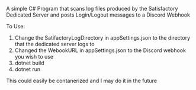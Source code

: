 A simple C# Program that scans log files produced by the Satisfactory Dedicated Server and posts Login/Logout messages to a Discord Webhook

To Use:
1. Change the SatifactoryLogDirectory in appSettings.json to the directory that the dedicated server logs to
2. Changed the WebookURL in appSettings.json to the Discord webhook you wish to use
3. dotnet build
4. dotnet run

This could easily be contanerized and I may do it in the future